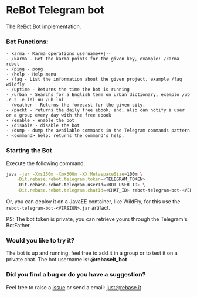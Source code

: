 # ReBot Telegram bot

The ReBot Bot implementation.

### Bot Functions:

    - karma - Karma operations username++|--
    - /karma - Get the karma points for the given key, example: /karma rebot
    - /ping - pong
    - /help - Help menu
    - /faq - List the information about the given project, example /faq wildfly
    - /uptime - Returns the time the bot is running
    - /urban - Searchs for a English term on urban dictionary, exemplo /ub -c 2 -e lol ou /ub lol
    - /weather - Returns the forecast for the given city.
    - /packt - returns the daily free ebook, and, also can notify a user or a group every day with the free ebook
    - /enable - enable the bot
    - /disable - disable the bot
    - /dump - dump the available commands in the Telegram commands pattern
    - <command> help: returns the command's help.
    
### Starting the Bot

Execute the following command:

```sh
java -jar -Xms150m -Xmx300m -XX:MetaspaceSize=100m \
    -Dit.rebase.rebot.telegram.token=<TELEGRAM_TOKEN> 
    -Dit.rebase.rebot.telegram.userId=<BOT_USER_ID> \
    -Dit.rebase.rebot.telegram.chatId=<CHAT_ID> rebot-telegram-bot-<VERSION>-swarm.jar
 ```
 
Or, you can deploy it on a JavaEE container, like WildFly, for this use the `rebot-telegram-bot-<VERSION>.jar` artifact.
    
    
PS: The bot token is private, you can retrieve yours through the Telegram's BotFather


### Would you like to try it?
The bot is up and running, feel free to add it in a group or to test it on a private chat.
The bot username is: **@rebaseit_bot**


### Did you find a bug or do you have a suggestion?
Feel free to raise a [issue](https://github.com/rebase-it/rebot/issues/new) or send a email: just@rebase.it